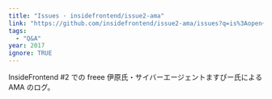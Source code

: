 ```yaml
---
title: "Issues · insidefrontend/issue2-ama"
link: "https://github.com/insidefrontend/issue2-ama/issues?q=is%3Aopen+is%3Aissue+label%3A%22C1-2%3A+freee-a11y%22"
tags:
  - "Q&A"
year: 2017
ignore: TRUE
---
```


InsideFrontend #2 での freee 伊原氏・サイバーエージェントますぴー氏による AMA のログ。
